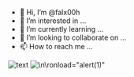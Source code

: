 - 👋 Hi, I’m @falx00h
- 👀 I’m interested in ...
- 🌱 I’m currently learning ...
- 💞️ I’m looking to collaborate on ...
- 📫 How to reach me ...

![text](https://avatars.githubusercontent.com/u/92805783?s=40&v=4)
![\n\ronload="alert(1)"](https://avatars.githubusercontent.com/u/92805783?s=function(){alert(1);}()&v=2\')

